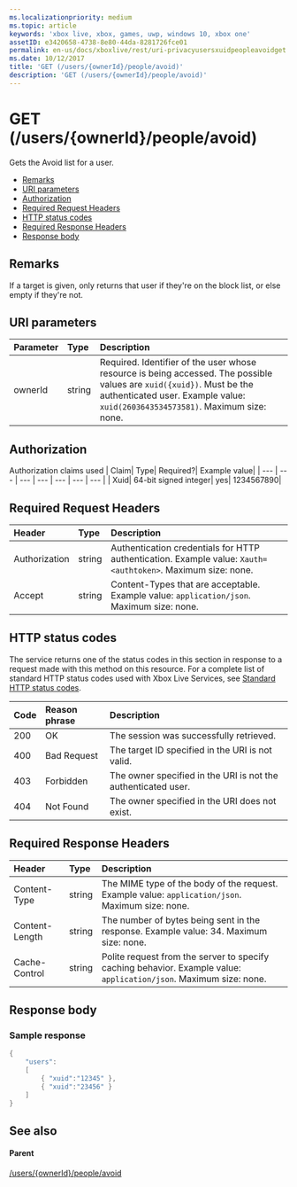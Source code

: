 ```yaml
---
ms.localizationpriority: medium
ms.topic: article
keywords: 'xbox live, xbox, games, uwp, windows 10, xbox one'
assetID: e3420658-4738-8e80-44da-8281726fce01
permalink: en-us/docs/xboxlive/rest/uri-privacyusersxuidpeopleavoidget.html
ms.date: 10/12/2017
title: 'GET (/users/{ownerId}/people/avoid)'
description: 'GET (/users/{ownerId}/people/avoid)'
---
```


# GET \(/users/{ownerId}/people/avoid\)

Gets the Avoid list for a user.

* [Remarks](get-users-ownerid-people-avoid.md#ID4EQ)
* [URI parameters](get-users-ownerid-people-avoid.md#ID4EZ)
* [Authorization](get-users-ownerid-people-avoid.md#ID4EEB)
* [Required Request Headers](get-users-ownerid-people-avoid.md#ID4EJC)
* [HTTP status codes](get-users-ownerid-people-avoid.md#ID4EYD)
* [Required Response Headers](get-users-ownerid-people-avoid.md#ID4E1F)
* [Response body](get-users-ownerid-people-avoid.md#ID4ESH)

## Remarks <a id="ID4EQ"></a>

If a target is given, only returns that user if they're on the block list, or else empty if they're not.

## URI parameters <a id="ID4EZ"></a>

| Parameter | Type | Description |
| :--- | :--- | :--- |
| ownerId | string | Required. Identifier of the user whose resource is being accessed. The possible values are `xuid({xuid})`. Must be the authenticated user. Example value: `xuid(2603643534573581)`. Maximum size: none. |

## Authorization <a id="ID4EEB"></a>

Authorization claims used \| Claim\| Type\| Required?\| Example value\| \| --- \| --- \| --- \| --- \| --- \| --- \| --- \| \| Xuid\| 64-bit signed integer\| yes\| 1234567890\|

## Required Request Headers <a id="ID4EJC"></a>

| Header | Type | Description |
| :--- | :--- | :--- |
| Authorization | string | Authentication credentials for HTTP authentication. Example value: `Xauth=<authtoken>`. Maximum size: none. |
| Accept | string | Content-Types that are acceptable. Example value: `application/json`. Maximum size: none. |

## HTTP status codes <a id="ID4EYD"></a>

The service returns one of the status codes in this section in response to a request made with this method on this resource. For a complete list of standard HTTP status codes used with Xbox Live Services, see [Standard HTTP status codes](https://github.com/LucienHH/docs-xsapi/tree/8aaeb3d77dec37e3bd2a1d99ea913649665f2490/additional/httpstatuscodes.md).

| Code | Reason phrase | Description |
| :--- | :--- | :--- |
| 200 | OK | The session was successfully retrieved. |
| 400 | Bad Request | The target ID specified in the URI is not valid. |
| 403 | Forbidden | The owner specified in the URI is not the authenticated user. |
| 404 | Not Found | The owner specified in the URI does not exist. |

## Required Response Headers <a id="ID4E1F"></a>

| Header | Type | Description |
| :--- | :--- | :--- |
| Content-Type | string | The MIME type of the body of the request. Example value: `application/json`. Maximum size: none. |
| Content-Length | string | The number of bytes being sent in the response. Example value: 34. Maximum size: none. |
| Cache-Control | string | Polite request from the server to specify caching behavior. Example value: `application/json`. Maximum size: none. |

## Response body <a id="ID4ESH"></a>

### Sample response <a id="ID4EYH"></a>

```cpp
{
    "users":
    [
        { "xuid":"12345" },
        { "xuid":"23456" }
    ]
}
```

## See also <a id="ID4EDAAC"></a>

#### Parent <a id="ID4EFAAC"></a>

[/users/{ownerId}/people/avoid](https://github.com/LucienHH/docs-xsapi/tree/8aaeb3d77dec37e3bd2a1d99ea913649665f2490/work-in-progress/privacy/uri-privacyusersxuidpeopleavoid.md)

